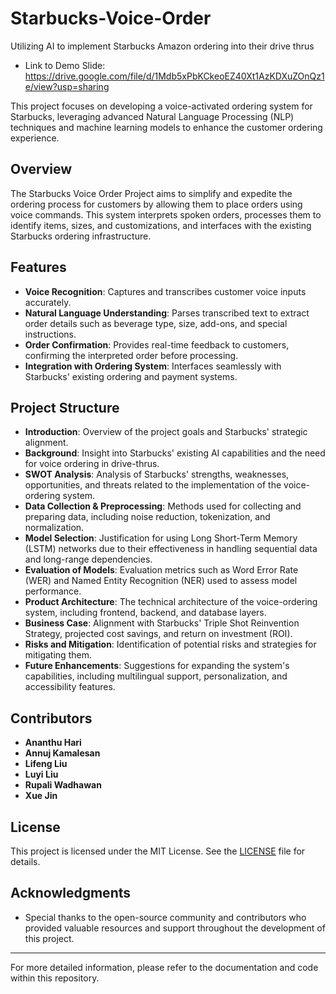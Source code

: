 # Starbucks-Voice-Order
Utilizing AI to implement Starbucks Amazon ordering into their drive thrus
- Link to Demo Slide: https://drive.google.com/file/d/1Mdb5xPbKCkeoEZ40Xt1AzKDXuZOnQz1e/view?usp=sharing


This project focuses on developing a voice-activated ordering system for Starbucks, leveraging advanced Natural Language Processing (NLP) techniques and machine learning models to enhance the customer ordering experience.

## Overview

The Starbucks Voice Order Project aims to simplify and expedite the ordering process for customers by allowing them to place orders using voice commands. This system interprets spoken orders, processes them to identify items, sizes, and customizations, and interfaces with the existing Starbucks ordering infrastructure.

## Features

- **Voice Recognition**: Captures and transcribes customer voice inputs accurately.
- **Natural Language Understanding**: Parses transcribed text to extract order details such as beverage type, size, add-ons, and special instructions.
- **Order Confirmation**: Provides real-time feedback to customers, confirming the interpreted order before processing.
- **Integration with Ordering System**: Interfaces seamlessly with Starbucks' existing ordering and payment systems.

## Project Structure

- **Introduction**: Overview of the project goals and Starbucks' strategic alignment.
- **Background**: Insight into Starbucks' existing AI capabilities and the need for voice ordering in drive-thrus.
- **SWOT Analysis**: Analysis of Starbucks' strengths, weaknesses, opportunities, and threats related to the implementation of the voice-ordering system.
- **Data Collection & Preprocessing**: Methods used for collecting and preparing data, including noise reduction, tokenization, and normalization.
- **Model Selection**: Justification for using Long Short-Term Memory (LSTM) networks due to their effectiveness in handling sequential data and long-range dependencies.
- **Evaluation of Models**: Evaluation metrics such as Word Error Rate (WER) and Named Entity Recognition (NER) used to assess model performance.
- **Product Architecture**: The technical architecture of the voice-ordering system, including frontend, backend, and database layers.
- **Business Case**: Alignment with Starbucks' Triple Shot Reinvention Strategy, projected cost savings, and return on investment (ROI).
- **Risks and Mitigation**: Identification of potential risks and strategies for mitigating them.
- **Future Enhancements**: Suggestions for expanding the system's capabilities, including multilingual support, personalization, and accessibility features.

## Contributors

- **Ananthu Hari**
- **Annuj Kamalesan**
- **Lifeng Liu**
- **Luyi Liu**
- **Rupali Wadhawan**
- **Xue Jin**

## License

This project is licensed under the MIT License. See the [LICENSE](./LICENSE) file for details.

## Acknowledgments

- Special thanks to the open-source community and contributors who provided valuable resources and support throughout the development of this project.

---

For more detailed information, please refer to the documentation and code within this repository.
